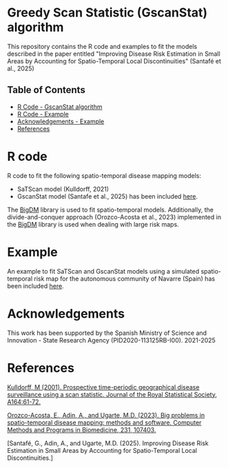 # Greedy Scan Statistic (GscanStat) algorithm

This repository contains the R code and examples to fit the models described in the paper entitled "Improving Disease Risk Estimation in Small Areas by Accounting for Spatio-Temporal Local Discontinuities" (Santafé et al., 2025)

## Table of Contents
- [R Code - GscanStat algorithm](#R-code)
- [R Code - Example](#Example)
- [Acknowledgements - Example](#Example)
- [References](#References)




# R code
R code to fit the following spatio-temporal disease mapping models:
- SaTScan model (Kulldorff, 2021)
- GscanStat model (Santafe et al., 2025)
has been included [here](https://github.com/spatialstatisticsupna/DBSC_article/blob/master/R/).

The [BigDM](https://github.com/spatialstatisticsupna/bigDM) library is used to fit spatio-temporal models. Additionally, the divide-and-conquer approach (Orozco-Acosta et al., 2023) implemented in the [BigDM](https://github.com/spatialstatisticsupna/bigDM) library is used when dealing with large risk maps.

# Example
An example to fit SaTScan and GscanStat models using a simulated spatio-temporal risk map for the autonomous community of Navarre (Spain) has been included [here](https://github.com/spatialstatisticsupna/DBSC_article/blob/master/R/).

# Acknowledgements
This work has been supported by the Spanish Ministry of Science and Innovation - State Research Agency (PID2020-113125RB-I00). 2021-2025

# References
[Kulldorff, M (2001). Prospective time-periodic geographical disease surveillance using a scan statistic. Journal of the Royal Statistical Society, A164:61-72.](https://www.jstor.org/stable/pdf/2680534)

[Orozco-Acosta, E., Adin, A., and Ugarte, M.D. (2023). Big problems in spatio-temporal disease mapping: methods and software. Computer Methods and Programs in Biomedicine, 231, 107403.](https://doi.org/10.1016/j.cmpb.2023.107403)

[Santafé, G., Adin, A., and Ugarte, M.D. (2025). Improving Disease Risk Estimation in Small Areas by Accounting for Spatio-Temporal Local Discontinuities.]  
